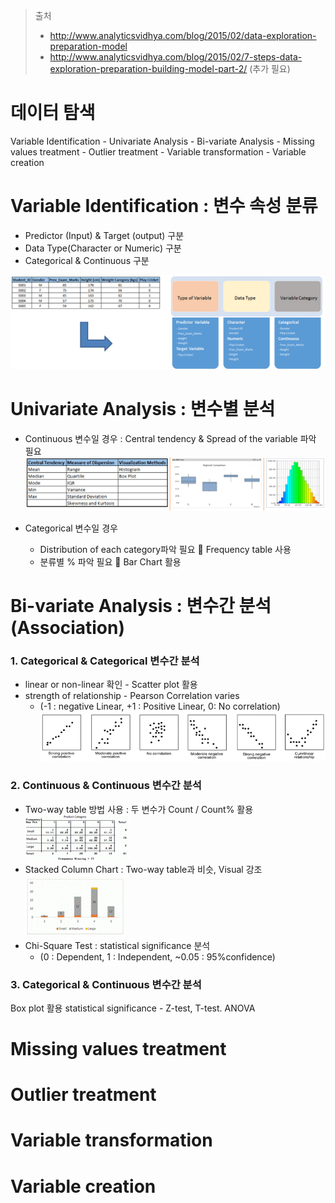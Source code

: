 > 출처
> * http://www.analyticsvidhya.com/blog/2015/02/data-exploration-preparation-model
> * http://www.analyticsvidhya.com/blog/2015/02/7-steps-data-exploration-preparation-building-model-part-2/  (추가 필요)


# 데이터 탐색 
Variable Identification - Univariate Analysis  - Bi-variate Analysis - Missing values treatment - Outlier treatment - Variable transformation - Variable creation

# Variable Identification : 변수 속성 분류
* Predictor (Input) & Target (output)  구분
* Data Type(Character or Numeric) 구분
* Categorical & Continuous 구분 

![](/assets/Picture1_1.png)

# Univariate Analysis : 변수별 분석 
* Continuous 변수일 경우 : Central tendency & Spread of the variable 파악 필요
![](/assets/Picture1-2.png)



* Categorical 변수일 경우 
    * Distribution of each category파악 필요  Frequency table 사용
    * 분류별 % 파악 필요  Bar Chart 활용

# Bi-variate Analysis : 변수간 분석(Association)
### 1. Categorical & Categorical 변수간 분석
* linear or non-linear 확인 - Scatter plot 활용
* strength of relationship - Pearson Correlation varies 
    * (-1 : negative Linear, +1 : Positive Linear, 0: No correlation)
![](/assets/Picture1-3.png)
### 2. Continuous & Continuous 변수간 분석
* Two-way table 방법 사용 : 두 변수가 Count / Count% 활용
![](/assets/Picture1-4.gif)
* Stacked Column Chart : Two-way table과 비슷, Visual 강조 
![](/assets/Picture1-5.gif)
* Chi-Square Test : statistical significance 분석 
    * (0 : Dependent, 1 : Independent, ~0.05 : 95%confidence)

### 3. Categorical & Continuous 변수간 분석
Box plot 활용
statistical significance - Z-test, T-test. ANOVA

# Missing values treatment

# Outlier treatment

# Variable transformation

# Variable creation
